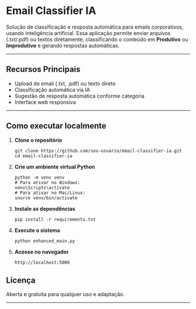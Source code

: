 # Email Classifier IA

Solução de classificação e resposta automática para emails corporativos, usando inteligência artificial. Essa aplicação permite enviar arquivos (.txt/.pdf) ou textos diretamente, classificando o conteúdo em **Produtivo** ou **Improdutivo** e gerando respostas automáticas.

---

## Recursos Principais

- Upload de email (.txt, .pdf) ou texto direto
- Classificação automática via IA
- Sugestão de resposta automática conforme categoria
- Interface web responsiva

---

## Como executar localmente

1. **Clone o repositório**
    ```
    git clone https://github.com/seu-usuario/email-classifier-ia.git
    cd email-classifier-ia
    ```

2. **Crie um ambiente virtual Python**
    ```
    python -m venv venv
    # Para ativar no Windows:
    venv\Scripts\activate
    # Para ativar no Mac/Linux:
    source venv/bin/activate
    ```

3. **Instale as dependências**
    ```
    pip install -r requirements.txt
    ```

4. **Execute o sistema**
    ```
    python enhanced_main.py
    ```

5. **Acesse no navegador**
    ```
    http://localhost:5000
    ```

## Licença

Aberta e gratuita para qualquer uso e adaptação.

---


